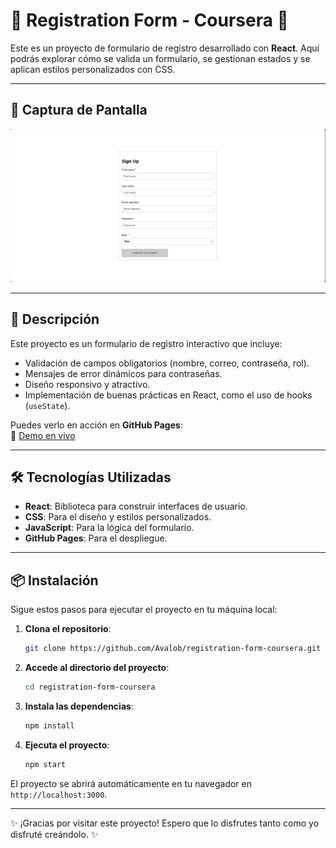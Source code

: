 # 🌟 Registration Form - Coursera 🌟

Este es un proyecto de formulario de registro desarrollado con **React**. Aquí podrás explorar cómo se valida un formulario, se gestionan estados y se aplican estilos personalizados con CSS.

---

## 📸 Captura de Pantalla

![Captura de Pantalla](./screenshot.PNG)

---

## 🚀 Descripción

Este proyecto es un formulario de registro interactivo que incluye:
- Validación de campos obligatorios (nombre, correo, contraseña, rol).
- Mensajes de error dinámicos para contraseñas.
- Diseño responsivo y atractivo.
- Implementación de buenas prácticas en React, como el uso de hooks (`useState`).

Puedes verlo en acción en **GitHub Pages**:  
🔗 [Demo en vivo](https://Avalob.github.io/little-lemon-registration-form)

---

## 🛠️ Tecnologías Utilizadas

- **React**: Biblioteca para construir interfaces de usuario.
- **CSS**: Para el diseño y estilos personalizados.
- **JavaScript**: Para la lógica del formulario.
- **GitHub Pages**: Para el despliegue.

---

## 📦 Instalación

Sigue estos pasos para ejecutar el proyecto en tu máquina local:

1. **Clona el repositorio**:
   ```bash
   git clone https://github.com/Avalob/registration-form-coursera.git
   ```

2. **Accede al directorio del proyecto**:
   ```bash
   cd registration-form-coursera
   ```

3. **Instala las dependencias**:
   ```bash
   npm install
   ```

4. **Ejecuta el proyecto**:
   ```bash
   npm start
   ```

El proyecto se abrirá automáticamente en tu navegador en `http://localhost:3000`.

---


✨ ¡Gracias por visitar este proyecto! Espero que lo disfrutes tanto como yo disfruté creándolo. ✨
